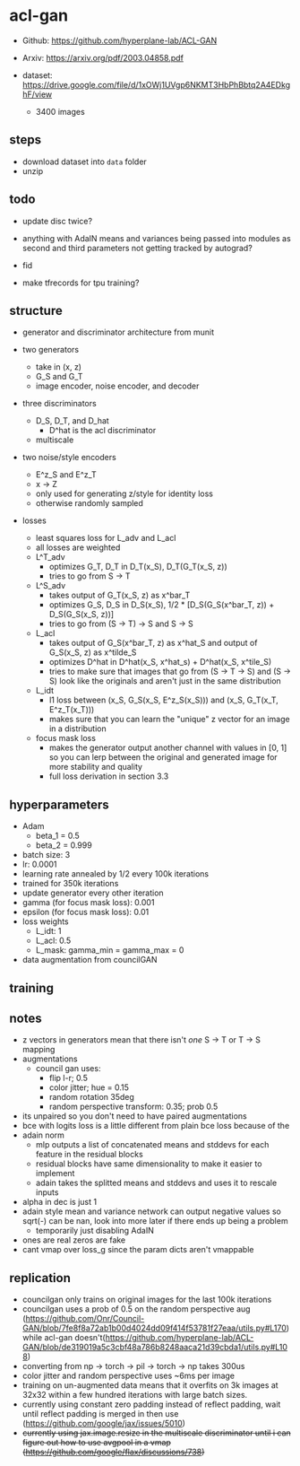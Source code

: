 # acl-gan

-   Github: https://github.com/hyperplane-lab/ACL-GAN
-   Arxiv: https://arxiv.org/pdf/2003.04858.pdf

-   dataset: https://drive.google.com/file/d/1xOWj1UVgp6NKMT3HbPhBbtq2A4EDkghF/view
    -   3400 images

## steps

-   download dataset into `data` folder
-   unzip

## todo

-   update disc twice?
-   anything with AdaIN means and variances being passed into modules as second and third parameters not getting tracked by autograd?

-   fid
-   make tfrecords for tpu training?

## structure

-   generator and discriminator architecture from munit

-   two generators
    -   take in (x, z)
    -   G_S and G_T
    -   image encoder, noise encoder, and decoder
-   three discriminators
    -   D_S, D_T, and D_hat
        -   D^hat is the acl discriminator
    -   multiscale
-   two noise/style encoders
    -   E^z_S and E^z_T
    -   x -> Z
    -   only used for generating z/style for identity loss
    -   otherwise randomly sampled
-   losses
    -   least squares loss for L_adv and L_acl
    -   all losses are weighted
    -   L^T_adv
        -   optimizes G_T, D_T in D_T(x_S), D_T(G_T(x_S, z))
        -   tries to go from S -> T
    -   L^S_adv
        -   takes output of G_T(x_S, z) as x^bar_T
        -   optimizes G_S, D_S in D_S(x_S), 1/2 \* [D_S(G_S(x^bar_T, z)) + D_S(G_S(x_S, z))]
        -   tries to go from (S -> T) -> S and S -> S
    -   L_acl
        -   takes output of G_S(x^bar_T, z) as x^hat_S and output of G_S(x_S, z) as x^tilde_S
        -   optimizes D^hat in D^hat(x_S, x^hat_s) + D^hat(x_S, x^tile_S)
        -   tries to make sure that images that go from (S -> T -> S) and (S -> S) look like the originals and aren't just in the same distribution
    -   L_idt
        -   l1 loss between (x_S, G_S(x_S, E^z_S(x_S))) and (x_S, G_T(x_T, E^z_T(x_T)))
        -   makes sure that you can learn the "unique" z vector for an image in a distribution
    -   focus mask loss
        -   makes the generator output another channel with values in [0, 1] so you can lerp between the original and generated image for more stability and quality
        -   full loss derivation in section 3.3

## hyperparameters

-   Adam
    -   beta_1 = 0.5
    -   beta_2 = 0.999
-   batch size: 3
-   lr: 0.0001
-   learning rate annealed by 1/2 every 100k iterations
-   trained for 350k iterations
-   update generator every other iteration
-   gamma (for focus mask loss): 0.001
-   epsilon (for focus mask loss): 0.01
-   loss weights
    -   L_idt: 1
    -   L_acl: 0.5
    -   L_mask: gamma_min = gamma_max = 0
-   data augmentation from councilGAN

## training

## notes

-   z vectors in generators mean that there isn't _one_ S -> T or T -> S mapping
-   augmentations
    -   council gan uses:
        -   flip l-r; 0.5
        -   color jitter; hue = 0.15
        -   random rotation 35deg
        -   random perspective transform: 0.35; prob 0.5
-   its unpaired so you don't need to have paired augmentations
-   bce with logits loss is a little different from plain bce loss because of the
-   adain norm
    -   mlp outputs a list of concatenated means and stddevs for each feature in the residual blocks
    -   residual blocks have same dimensionality to make it easier to implement
    -   adain takes the splitted means and stddevs and uses it to rescale inputs
-   alpha in dec is just 1
-   adain style mean and variance network can output negative values so sqrt(-) can be nan, look into more later if there ends up being a problem
    -   temporarily just disabling AdaIN
-   ones are real zeros are fake
-   cant vmap over loss_g since the param dicts aren't vmappable

## replication

-   councilgan only trains on original images for the last 100k iterations
-   councilgan uses a prob of 0.5 on the random perspective aug (https://github.com/Onr/Council-GAN/blob/7fe8f8a72ab1b00d4024dd09f414f53781f27eaa/utils.py#L170) while acl-gan doesn't(https://github.com/hyperplane-lab/ACL-GAN/blob/de319019a5c3cbf48a786b8248aaca21d39cbda1/utils.py#L108)
-   converting from np -> torch -> pil -> torch -> np takes 300us
-   color jitter and random perspective uses ~6ms per image
-   training on un-augmented data means that it overfits on 3k images at 32x32 within a few hundred iterations with large batch sizes.
-   currently using constant zero padding instead of reflect padding, wait until reflect padding is merged in then use (https://github.com/google/jax/issues/5010)
-   ~~currently using jax.image.resize in the multiscale discriminator until i can figure out how to use avgpool in a vmap (https://github.com/google/flax/discussions/738)~~

